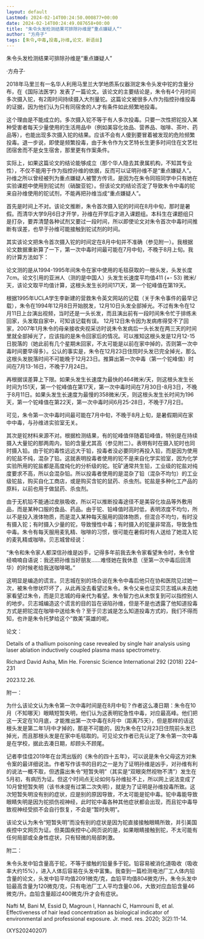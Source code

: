 ```yaml
---
layout: default
Lastmod: 2024-02-14T00:24:50.000877+00:00
date: 2024-02-14T00:24:49.087658+00:00
title: "朱令头发检测结果可排除孙维是“重点嫌疑人”"
author: "方舟子"
tags: [朱令,中毒,投毒,孙维,论文，新语丝]
---
```


朱令头发检测结果可排除孙维是“重点嫌疑人”

·方舟子·

2018年马里兰有一名华人利用马里兰大学地质系仪器测定朱令头发中铊的含量分布，在《国际法医学》发表了一篇论文。该论文的主要结论是，朱令有4个月时间多次摄入铊，有2周时间持续摄入大剂量铊。这篇论文被很多人作为指控孙维投毒的证据，因为他们认为只有同宿舍的人才有条件如此频繁地投毒。

这个理由是不能成立的。多次摄入铊不等于有人多次投毒。只要一次性把铊投入某种受害者每天少量使用的生活用品中（例如美容化妆品、营养品、咖啡、茶叶、药品等），也能出现多次摄入铊的结果。应该不会有人傻到要冒着被发现的危险频繁投毒。退一步说，即使是频繁投毒，由于朱令作为文艺特长生更多时间住在文艺社团宿舍而不是女生宿舍，那里更有作案条件。

实际上，如果这篇论文的结论能够成立（那个华人隐去其隶属机构，不知其专业性），不仅不能用于作为指控孙维的依据，反而可以证明孙维不是“重点嫌疑人”。孙维之所以曾经被列为重点嫌疑人被警方传讯，是因为在朱令同班同学中只有她在实验课题中使用到铊试剂（硝酸亚铊）。但该论文的结论否定了导致朱令中毒的铊来自孙维使用的铊试剂，不能再把孙维当成“重点嫌疑人”。

首先是时间上不对。该论文推断，朱令首次摄入铊的时间在8月中旬，那时是暑假。而清华大学9月6日才开学，孙维在开学后才进入课题组。本科生在课题组只是打杂，要弄清楚各种试剂又要过一段时间，所以即使论文对朱令首次中毒时间推断有误差，也早于孙维可能接触到铊试剂的时间。

其实该论文把朱令首次摄入铊的时间定在8月中旬并不准确（参见附一）。我根据论文数据重新算了一下，第一次中毒时间最可能在7月中旬，不晚于8月上旬。我的计算方法如下：

论文测的是从1994-1995年间朱令在家中使用的毛毯获取的一根头发，头发长度7cm。论文引用的亚洲人（测的是中国人）头发生长速度平均值411 (+- 53) 微米/天，该论文取平均值计算，这根头发生长时间171天，第一个铊峰值在第19天。

根据1995年UCLA学生李新建的营救朱令英文网站的记载（关于朱令事件的最早记载），朱令在1994年12月8日开始脱发，12月10日头发全部掉光。不过有朱令在12月11日上台演出视频，当时还是一头长发，而且演出前有一段时间朱令忙于排练未回家，头发取自家中，可知该记载有误。 12月12日朱令因为发病疼得受不了回家，2007年1月朱令的母亲接收央视采访时说朱令发病后一头长发在两三天的时间里就全部掉光了，应该指的是朱令回家后的情况。可以推知这根头发是12月12-15日脱落的（她此前有几个星期未回家，不太可能是以前在家中掉的，否则第一次中毒时间要早得多）。公认的事实是，朱令在12月23日住院时头发已完全掉光，那么这根头发脱落时间不可能晚于12月23日。推算出第一次中毒（第一个铊峰值）时间在7月13-16日，不晚于7月24日。

再根据误差算上下限。如果头发生长速度为最快的464微米/天，则这根头发生长时间为151天，第一个铊峰值在第17天，第一次中毒时间在7月30日-8月3日，不晚于8月11日。如果头发生长速度为最慢的358微米/天，则这根头发生长时间为196天，第一个铊峰值在第22天，第一次中毒时间6月25-28日，不晚于7月2日。

可见，朱令第一次中毒时间最可能在7月中旬，不晚于8月上旬，是暑假期间在家中中毒，与孙维进实验室无关。

其次是铊材料来源不对。根据检测结果，有的铊峰值伴随着铅峰值，特别是在持续摄入大量铊的那两周内，铅的含量尤其高（参见附二）。表明有时在摄入铊时也同时摄入铅。由于铊的毒性远远大于铅，投毒者没必要同时再投入铅，而是因为使用的铊盐不纯，混杂了铅。这就表明投毒者使用的铊不是来自化学实验室，因为化学实验所用的铊盐都是高度纯化的分析级的铊。铊矿通常共生铅，工业级的铊盐对纯度要求不高，所以会混杂铅。所以投毒者使用的是混杂了铅（混杂不均匀）的工业级铊盐，购买自化工商店，或是购买含铊的鼠药、杀虫剂。铊盐是多种化工产品的原料，以前也用于做鼠药、杀虫剂。

由于无机铅不能通过皮肤吸收，所以可以推断投毒途径不是美容化妆品等外敷用品，而是某种口服的食品、药品。由于铊、铅峰值时高时低，表明浓度不均匀，所以不是投入液体物质，而是混入某种每天服用的固体物质，但混合不均匀，有时没有摄入铊；有时摄入少量的铊，导致慢性中毒；有时摄入的铊量非常高，导致急性中毒。朱令有每天服用麦乳精、咖啡的习惯，很可能在暑假时有人送给了她混入铊的麦乳精或咖啡。贝志城曾经说：

“朱令和朱令家人都深信孙维是凶手，记得多年前我去朱令家看望朱令时，朱令曾经喃喃自语说：我还把孙维当好朋友……难怪她在我休息（至第一次中毒后回清华）的时候老给我送咖啡喝。”

这明显是编造的谎言。贝志城在别的场合说在朱令中毒后他只在协和医院见过她一次，被朱令惨状吓坏了，从此再没去看望过朱令。朱令父亲也证实贝志城从未去她家看望过朱令，而是贝志城的母亲代为看望。朱令智力也从未恢复到可以指控别人的地步。贝志城编造这个谎言的目的旨在诬陷孙维，但是不是也透露了他知道投毒方式是把铊混在咖啡中送给朱令？至于贝志诚是怎么知道投毒方式的，我们不得而知，也许是朱令托梦给这个“救美”英雄的呢。

论文：

Details of a thallium poisoning case revealed by single hair analysis using laser ablation inductively coupled plasma mass spectrometry.

Richard David Asha, Min He. Forensic Science International 292 (2018) 224–231

2023.12.26.

附一：

为什么该论文认为朱令第一次中毒时间是在8月中旬？作者这么凑日期：朱令在10月（不知哪天）眼睛短暂失明，他们认为这表明铊急性中毒，对应最高峰。他们把这一天定在10月底，才能推出第一次中毒在8月中（距离75天），但是那样的话这根头发是第二年1月中才掉的，那是不可能的，因为朱令在12月23日住院前头发已掉光，而且那根头发是在家中毛毯取的。可见论文作者已先认定了朱令第一次中毒是在学校，据此去凑日期，却顾头不顾尾。

记者李佳佳2019年在台湾出版的《朱令的四十五年》，可以说是朱令父母这方对朱令案的最详细说法。作者写作该书的目的之一是为了证明孙维是凶手，对孙维有利的说法一概不取，但透露出朱令“短暂失明”（其实是“双眼突然视物不清”）发生在5月初，有病历为证。但这个时间点无论如何与孙维扯不上，所以网上说法变成了10月曾短暂失明（该书未提有过第二次失明），就是为了证明是孙维投毒所致。这次短暂失明没有别的症状，应是别的原因导致，不太可能是铊中毒。铊中毒能导致眼睛失明是因为铊损伤视神经，此时铊中毒各种其他症状都会出现，而且铊中毒导致视神经受损不会自行恢复，不会是“暂时失明”。

该论文认为朱令“短暂失明”而没有别的症状是因为铊直接接触眼睛所致，并引美国疾控中文网页为证。但美国疾控中心网页说的是，如果眼睛接触到铊，不太可能有任何局部或全身性症状，只有轻微的局部刺激。

附二：

朱令头发中铅含量高于铊，不等于接触的铅量多于铊。铅容易被消化道吸收（吸收率大约15%），进入人体后容易在头发中富集。我查到一篇检测电池厂工人体内铅含量的论文，头发中铅平均值2091微克/克，血铅平均值804微克/升。朱令头发中铅最高含量为120微克/克，只有电池厂工人平均含量0.06，大致对应血铅含量46微克/升。血铅含量超过400微克/升才会有症状。

Nafti M, Bani M, Essid D, Magroun I, Hannachi C, Hamrouni B, et al. Effectiveness of hair lead concentration as biological indicator of environmental and professional exposure. Jr. med. res. 2020; 3(2):11-14.

(XYS20240207)

